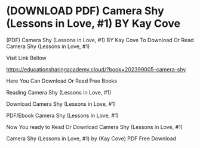 # (DOWNLOAD PDF) Camera Shy (Lessons in Love, #1) BY Kay Cove
(PDF) Camera Shy (Lessons in Love, #1) BY Kay Cove
To Download Or Read Camera Shy (Lessons in Love, #1)

Visit Link Bellow

https://educationsharingacademy.cloud/?book=202399005-camera-shy

Here You Can Download Or Read Free Books

Reading Camera Shy (Lessons in Love, #1)

Download Camera Shy (Lessons in Love, #1)

PDF/Ebook Camera Shy (Lessons in Love, #1)

Now You ready to Read Or Download Camera Shy (Lessons in Love, #1)

Camera Shy (Lessons in Love, #1) by (Kay Cove) PDF Free Download

